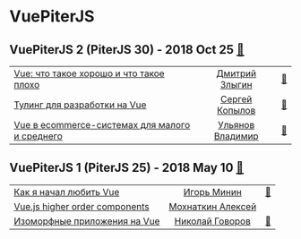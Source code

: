 # VuePiterJS

## VuePiterJS 2 (PiterJS 30) - 2018 Oct 25 [:movie_camera:](https://www.youtube.com/playlist?list=PLcXJ90eZ2bxjd43_7zfs_vEdjbEe2FTsR)
| | | |
| --- | :---: | --- |
| [Vue: что такое хорошо и что такое плохо](https://www.youtube.com/watch?v=gdm7lCa6VCE)  |  [Дмитрий Злыгин](speakers/Дмитрий%20Злыгин.md)  | [:notebook:](https://fs.piterjs.org/events/30/zlygin.pdf)   |
| [Тулинг для разработки на Vue](https://www.youtube.com/watch?v=8_1TsBEycp4)  |  [Сергей Копылов](speakers/Сергей%20Копылов.md)  | [:notebook:](https://fs.piterjs.org/events/30/kopylov/index.html)   |
| [Vue в ecommerce-системах для малого и среднего](https://www.youtube.com/watch?v=m3M-Nfg5gFw)  |  [Ульянов Владимир](speakers/Ульянов%20Владимир.md)  | [:notebook:](https://fs.piterjs.org/events/30/ulyanov.pdf)   |
## VuePiterJS 1 (PiterJS 25) - 2018 May 10 [:movie_camera:](https://www.youtube.com/playlist?list=PLcXJ90eZ2bxgkggdlvwJvIRZzgK7s7PV_)
| | | |
| --- | :---: | --- |
| [Как я начал любить Vue](https://www.youtube.com/watch?v=9wHZuPE4Nl0)  |  [Игорь Минин](speakers/Игорь%20Минин.md)  | [:notebook:](https://fs.piterjs.org/events/25/minin.pdf)   |
| [Vue.js higher order components](https://www.youtube.com/watch?v=tU3YIENFU3E)  |  [Мохнаткин Алексей](speakers/Мохнаткин%20Алексей.md)  |    |
| [Изоморфные приложения на Vue](https://www.youtube.com/watch?v=UhPuIahns18)  |  [Николай Говоров](speakers/Николай%20Говоров.md)  | [:notebook:](https://fs.piterjs.org/events/25/govorov.pdf)   |

